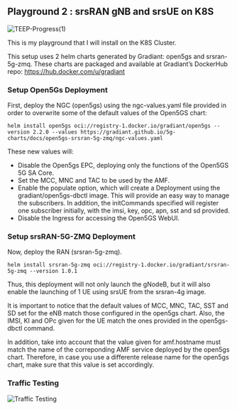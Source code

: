 ## Playground 2 : srsRAN gNB and srsUE on K8S 
![TEEP-Progress(1)](https://hackmd.io/_uploads/r1jyItNF0.png)

This is my playground that I will install on the K8S Cluster. 

This setup uses 2 helm charts generated by Gradiant: open5gs and srsran-5g-zmq. These charts are packaged and available at Gradiant’s DockerHub repo: https://hub.docker.com/u/gradiant

### Setup Open5Gs Deployment

First, deploy the NGC (open5gs) using the ngc-values.yaml file provided in order to overwrite some of the default values of the Open5GS chart:

```
helm install open5gs oci://registry-1.docker.io/gradiant/open5gs --version 2.2.0 --values https://gradiant.github.io/5g-charts/docs/open5gs-srsran-5g-zmq/ngc-values.yaml 
```
These new values will:

* Disable the Open5gs EPC, deploying only the functions of the Open5GS 5G SA Core.
* Set the MCC, MNC and TAC to be used by the AMF.
* Enable the populate option, which will create a Deployment using the gradiant/open5gs-dbctl image. This will provide an easy way to manage the subscribers. In addition, the initCommands specified will register one subscriber initially, with the imsi, key, opc, apn, sst and sd provided.
* Disable the Ingress for accessing the Open5GS WebUI.

### Setup srsRAN-5G-ZMQ Deployment

Now, deploy the RAN (srsran-5g-zmq).

```
helm install srsran-5g-zmq oci://registry-1.docker.io/gradiant/srsran-5g-zmq --version 1.0.1
```
Thus, this deployment will not only launch the gNodeB, but it will also enable the launching of 1 UE using srsUE from the srsran-4g image.

It is important to notice that the default values of MCC, MNC, TAC, SST and SD set for the eNB match those configured in the open5gs chart. Also, the IMSI, KI and OPc given for the UE match the ones provided in the open5gs-dbctl command.

In addition, take into account that the value given for amf.hostname must match the name of the correponding AMF service deployed by the open5gs chart. Therefore, in case you use a differente release name for the open5gs chart, make sure that this value is set accordingly.

### Traffic Testing

![Traffic Testing](https://hackmd.io/_uploads/HkrKxWmj0.png)
